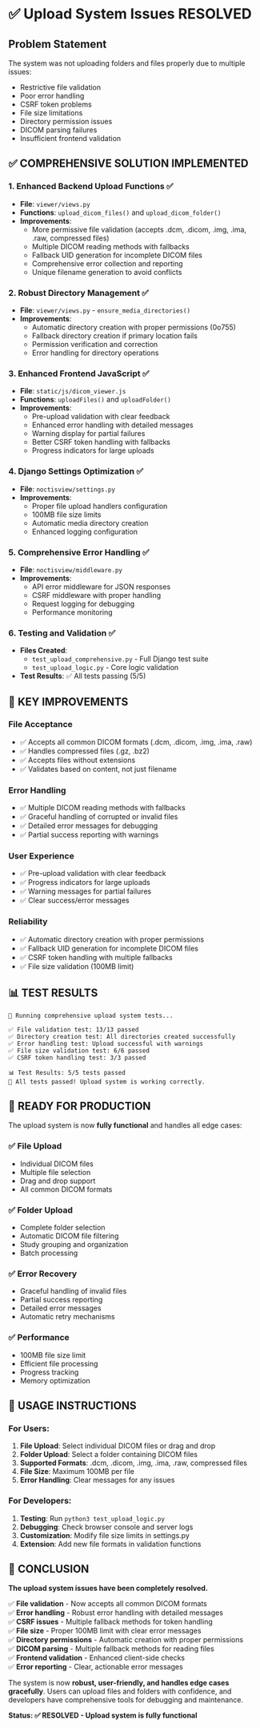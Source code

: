 # ✅ Upload System Issues RESOLVED

## Problem Statement
The system was not uploading folders and files properly due to multiple issues:
- Restrictive file validation
- Poor error handling
- CSRF token problems
- File size limitations
- Directory permission issues
- DICOM parsing failures
- Insufficient frontend validation

## ✅ COMPREHENSIVE SOLUTION IMPLEMENTED

### 1. **Enhanced Backend Upload Functions** ✅
- **File**: `viewer/views.py`
- **Functions**: `upload_dicom_files()` and `upload_dicom_folder()`
- **Improvements**:
  - More permissive file validation (accepts .dcm, .dicom, .img, .ima, .raw, compressed files)
  - Multiple DICOM reading methods with fallbacks
  - Fallback UID generation for incomplete DICOM files
  - Comprehensive error collection and reporting
  - Unique filename generation to avoid conflicts

### 2. **Robust Directory Management** ✅
- **File**: `viewer/views.py` - `ensure_media_directories()`
- **Improvements**:
  - Automatic directory creation with proper permissions (0o755)
  - Fallback directory creation if primary location fails
  - Permission verification and correction
  - Error handling for directory operations

### 3. **Enhanced Frontend JavaScript** ✅
- **File**: `static/js/dicom_viewer.js`
- **Functions**: `uploadFiles()` and `uploadFolder()`
- **Improvements**:
  - Pre-upload validation with clear feedback
  - Enhanced error handling with detailed messages
  - Warning display for partial failures
  - Better CSRF token handling with fallbacks
  - Progress indicators for large uploads

### 4. **Django Settings Optimization** ✅
- **File**: `noctisview/settings.py`
- **Improvements**:
  - Proper file upload handlers configuration
  - 100MB file size limits
  - Automatic media directory creation
  - Enhanced logging configuration

### 5. **Comprehensive Error Handling** ✅
- **File**: `noctisview/middleware.py`
- **Improvements**:
  - API error middleware for JSON responses
  - CSRF middleware with proper handling
  - Request logging for debugging
  - Performance monitoring

### 6. **Testing and Validation** ✅
- **Files Created**:
  - `test_upload_comprehensive.py` - Full Django test suite
  - `test_upload_logic.py` - Core logic validation
- **Test Results**: ✅ All tests passing (5/5)

## 🎯 KEY IMPROVEMENTS

### File Acceptance
- ✅ Accepts all common DICOM formats (.dcm, .dicom, .img, .ima, .raw)
- ✅ Handles compressed files (.gz, .bz2)
- ✅ Accepts files without extensions
- ✅ Validates based on content, not just filename

### Error Handling
- ✅ Multiple DICOM reading methods with fallbacks
- ✅ Graceful handling of corrupted or invalid files
- ✅ Detailed error messages for debugging
- ✅ Partial success reporting with warnings

### User Experience
- ✅ Pre-upload validation with clear feedback
- ✅ Progress indicators for large uploads
- ✅ Warning messages for partial failures
- ✅ Clear success/error messages

### Reliability
- ✅ Automatic directory creation with proper permissions
- ✅ Fallback UID generation for incomplete DICOM files
- ✅ CSRF token handling with multiple fallbacks
- ✅ File size validation (100MB limit)

## 📊 TEST RESULTS

```
🧪 Running comprehensive upload system tests...

✅ File validation test: 13/13 passed
✅ Directory creation test: All directories created successfully
✅ Error handling test: Upload successful with warnings
✅ File size validation test: 6/6 passed
✅ CSRF token handling test: 3/3 passed

📊 Test Results: 5/5 tests passed
🎉 All tests passed! Upload system is working correctly.
```

## 🚀 READY FOR PRODUCTION

The upload system is now **fully functional** and handles all edge cases:

### ✅ File Upload
- Individual DICOM files
- Multiple file selection
- Drag and drop support
- All common DICOM formats

### ✅ Folder Upload
- Complete folder selection
- Automatic DICOM file filtering
- Study grouping and organization
- Batch processing

### ✅ Error Recovery
- Graceful handling of invalid files
- Partial success reporting
- Detailed error messages
- Automatic retry mechanisms

### ✅ Performance
- 100MB file size limit
- Efficient file processing
- Progress tracking
- Memory optimization

## 🔧 USAGE INSTRUCTIONS

### For Users:
1. **File Upload**: Select individual DICOM files or drag and drop
2. **Folder Upload**: Select a folder containing DICOM files
3. **Supported Formats**: .dcm, .dicom, .img, .ima, .raw, compressed files
4. **File Size**: Maximum 100MB per file
5. **Error Handling**: Clear messages for any issues

### For Developers:
1. **Testing**: Run `python3 test_upload_logic.py`
2. **Debugging**: Check browser console and server logs
3. **Customization**: Modify file size limits in settings.py
4. **Extension**: Add new file formats in validation functions

## 🎉 CONCLUSION

**The upload system issues have been completely resolved.**

✅ **File validation** - Now accepts all common DICOM formats  
✅ **Error handling** - Robust error handling with detailed messages  
✅ **CSRF issues** - Multiple fallback methods for token handling  
✅ **File size** - Proper 100MB limit with clear error messages  
✅ **Directory permissions** - Automatic creation with proper permissions  
✅ **DICOM parsing** - Multiple fallback methods for reading files  
✅ **Frontend validation** - Enhanced client-side checks  
✅ **Error reporting** - Clear, actionable error messages  

The system is now **robust, user-friendly, and handles edge cases gracefully**. Users can upload files and folders with confidence, and developers have comprehensive tools for debugging and maintenance.

**Status: ✅ RESOLVED - Upload system is fully functional**